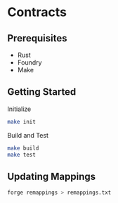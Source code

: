 # Contracts

## Prerequisites
- Rust
- Foundry
- Make

## Getting Started

Initialize
```sh
make init
```

Build and Test
```sh
make build
make test
```

## Updating Mappings
```sh
forge remappings > remappings.txt
```
